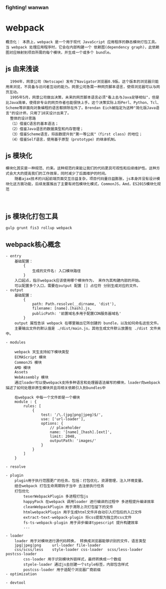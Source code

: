 ### fighting! wanwan 

# webpack 

    概念化： 本质上，webpack 是一个用于现代 JavaScript 应用程序的静态模块打包工具。当 webpack 处理应用程序时，它会在内部构建一个 依赖图(dependency graph)，此依赖图对应映射到项目所需的每个模块，并生成一个或多个 bundle。

## js 由来浅谈
      1994年，网景公司（Netscape）发布了Navigator浏览器0.9版。这个版本的浏览器只能用来浏览，不具备与访问者互动的能力。网景公司急需一种网页脚本语言，使得浏览器可以与网页互动。
      1995年5月，网景公司做出决策，未来的网页脚本语言必须"看上去与Java足够相似"，但是比Java简单，使得非专业的网页作者也能很快上手。这个决策实际上将Perl、Python、Tcl、Scheme等非面向对象编程的语言都排除在外了。Brendan Eich被指定为这种"简化版Java语言"的设计师，只用了10天设计出来了。
      整体的设计思路
      （1）借鉴C语言的基本语法；
      （2）借鉴Java语言的数据类型和内存管理；
      （3）借鉴Scheme语言，将函数提升到"第一等公民"（first class）的地位；
      （4）借鉴Self语言，使用基于原型（prototype）的继承机制。

## js 模块化
    模块化其实是一种规范、约束。这种规范约束能让我们的代码更具可观性和后续维护性。这种方式会大大的提高我们的工作效率，同时减少了后面维护的时间。
        随着ajax技术的兴起前端页面交互日益复杂，项目代码量日益膨胀，js本身并没有设计模块化这方面功能，后续发展推出了主要有闭包模块化模式，CommonJS，Amd，ES2015模块化规范


　  
## js 模块化打包工具
    gulp grunt fis3 rollup webpack

## webpack核心概念
    - entry
        基础配置：
            {
                生成的文件名: 入口模块路径
            }
        入口起点，指示webpack应该使用哪个模块作为， 来作为其构建内部的开始。
        可以配置多个入口，需要在output 配置 [] 占位符 分别生成对应的文件。
    - output
        基础配置：
            {
                path: Path.resolve(__dirname, 'dist'),
                filename: [name].[hash].js,
                publicPath: '前置域名多用于配置CDN服务器域名'
            }
        output 属性告诉 webpack 在哪里输出它所创建的 bundle，以及如何命名这些文件。
        主要输出文件的默认值是 ./dist/main.js，其他生成文件默认放置在 ./dist 文件夹中。

    - modules

        webpack 天生支持如下模块类型
        ECMAScript 模块
        CommonJS 模块
        AMD 模块
        Assets
        WebAssembly 模块
        通过loader可以使webpack支持多种语言和处理器语法编写的模块，loader向webpack描述了如何处理非原生模块并且将相关依赖引入到bundles中

        在webpack 中每一个文件即是一个模块
        module : {
            rules: [
                {
                    test: '/\.(jpg|png|jpeg)$/',
                    use: ['url-loader'],
                    options: {
                        // placeholder
                        name: '[name]_[hash].[ext]',
                        limit: 2048,
                        outputPath: 'images/'
                    }
                }
            ]
        }

    - resolve
        
    - plugin
        plugin用于执行范围更广的任务。包括：打包优化，资源管理，注入环境变量。
        结合webpack 打包生命周期钩子当中 去注册执行任务
        打包优化
            teserWebpackPlugin 多进程打包js
            happyPack 在webpack 调用loader 进行编译的过程中 多进程提升编译效率
            cleanWebpackPlugin 用于清除上次打包留下的文件
            htmlwebpackPlugin 用于生成html文件并自动引入打包后的入口文件
            extract-text-webpack-plugin 将css提取为独立的css文件
            fs-ts-webpack-plugin 用于异步编译typescript 提升构建效率
            ...

    - loader
        loader 用于对模块进行源代码转换， 转换成浏览器能够识别的文件，语言类型
        jpg|jpeg|png     url-loader file-loader 
        css/scss/less    style-loader css-loader  scss/less-loader postcss-loader
            css-loader 用于识别模块外链样式，最终转换成一个数组
            styele-loader 通过js去创建一个style标签，内部包含样式
            postcss-loader 用于适配个浏览器厂商前缀
    - optimization
        
    - devtool

　